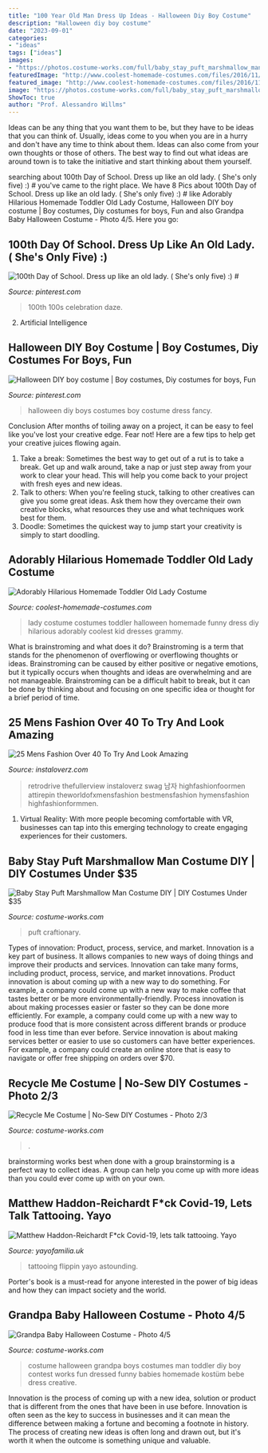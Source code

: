```yaml
---
title: "100 Year Old Man Dress Up Ideas - Halloween Diy Boy Costume"
description: "Halloween diy boy costume"
date: "2023-09-01"
categories:
- "ideas"
tags: ["ideas"]
images:
- "https://photos.costume-works.com/full/baby_stay_puft_marshmallow_man.jpg"
featuredImage: "http://www.coolest-homemade-costumes.com/files/2016/11/grammy-turns-two-153876-e1500461281538-322x522.jpg"
featured_image: "http://www.coolest-homemade-costumes.com/files/2016/11/grammy-turns-two-153876-e1500461281538-322x522.jpg"
image: "https://photos.costume-works.com/full/baby_stay_puft_marshmallow_man.jpg"
ShowToc: true
author: "Prof. Alessandro Willms"
---
```



Ideas can be any thing that you want them to be, but they have to be ideas that you can think of. Usually, ideas come to you when you are in a hurry and don't have any time to think about them. Ideas can also come from your own thoughts or those of others. The best way to find out what ideas are around town is to take the initiative and start thinking about them yourself.

	

		
searching about 100th Day of School. Dress up like an old lady. ( She&#039;s only five) :) # you've came to the right place. We have 8 Pics about 100th Day of School. Dress up like an old lady. ( She&#039;s only five) :) # like Adorably Hilarious Homemade Toddler Old Lady Costume, Halloween DIY boy costume | Boy costumes, Diy costumes for boys, Fun and also Grandpa Baby Halloween Costume - Photo 4/5. Here you go:
		
    
## 100th Day Of School. Dress Up Like An Old Lady. ( She&#039;s Only Five) :) #

<img loading=lazy src="https://i.pinimg.com/736x/43/0a/33/430a33d056a3bc686398f88e539585aa.jpg" onerror="this.onerror=null;this.src='https://tse3.mm.bing.net/th?id=OIP.75qonSOsjk0JYDy5RsSxxAHaNI&amp;pid=15.1';" alt="100th Day of School. Dress up like an old lady. ( She&#039;s only five) :) #">

_Source: pinterest.com_

>100th 100s celebration daze. 

	

2. Artificial Intelligence 

    
## Halloween DIY Boy Costume | Boy Costumes, Diy Costumes For Boys, Fun

<img loading=lazy src="https://i.pinimg.com/736x/84/90/a4/8490a48a452423a286f3535701a19645--halloween-diy-holidays-halloween.jpg" onerror="this.onerror=null;this.src='https://tse3.mm.bing.net/th?id=OIP.-LmkaNAnr0XduAYElSGC5QHaHa&amp;pid=15.1';" alt="Halloween DIY boy costume | Boy costumes, Diy costumes for boys, Fun">

_Source: pinterest.com_

>halloween diy boys costumes boy costume dress fancy. 

	

Conclusion
After months of toiling away on a project, it can be easy to feel like you've lost your creative edge. Fear not! Here are a few tips to help get your creative juices flowing again.
1. Take a break: Sometimes the best way to get out of a rut is to take a break. Get up and walk around, take a nap or just step away from your work to clear your head. This will help you come back to your project with fresh eyes and new ideas.
2. Talk to others: When you're feeling stuck, talking to other creatives can give you some great ideas. Ask them how they overcame their own creative blocks, what resources they use and what techniques work best for them.
3. Doodle: Sometimes the quickest way to jump start your creativity is simply to start doodling.

    
## Adorably Hilarious Homemade Toddler Old Lady Costume

<img loading=lazy src="http://www.coolest-homemade-costumes.com/files/2016/11/grammy-turns-two-153876-e1500461281538-322x522.jpg" onerror="this.onerror=null;this.src='https://tse3.mm.bing.net/th?id=OIP.nooX5ASIibQxSnIuZroyJAAAAA&amp;pid=15.1';" alt="Adorably Hilarious Homemade Toddler Old Lady Costume">

_Source: coolest-homemade-costumes.com_

>lady costume costumes toddler halloween homemade funny dress diy hilarious adorably coolest kid dresses grammy. 

	

What is brainstroming and what does it do?
Brainstroming is a term that stands for the phenomenon of overflowing or overflowing thoughts or ideas. Brainstroming can be caused by either positive or negative emotions, but it typically occurs when thoughts and ideas are overwhelming and are not manageable. Brainstroming can be a difficult habit to break, but it can be done by thinking about and focusing on one specific idea or thought for a brief period of time.

    
## 25 Mens Fashion Over 40 To Try And Look Amazing

<img loading=lazy src="https://www.instaloverz.com/wp-content/uploads/2016/08/19-mens-fashion-over-40.jpg" onerror="this.onerror=null;this.src='https://tse4.mm.bing.net/th?id=OIP.BVGWmvS1rpkoz-OXcyO6hQAAAA&amp;pid=15.1';" alt="25 Mens Fashion Over 40 To Try And Look Amazing">

_Source: instaloverz.com_

>retrodrive thefullerview instaloverz swag 남자 highfashionfoormen attirepin theworldofxmensfashion bestmensfashion hymensfashion highfashionformmen. 

	

1. Virtual Reality: With more people becoming comfortable with VR, businesses can tap into this emerging technology to create engaging experiences for their customers.

    
## Baby Stay Puft Marshmallow Man Costume DIY | DIY Costumes Under $35

<img loading=lazy src="https://photos.costume-works.com/full/baby_stay_puft_marshmallow_man.jpg" onerror="this.onerror=null;this.src='https://tse3.mm.bing.net/th?id=OIP.cR93J_FvOywNS7bTT8ZGvAHaLH&amp;pid=15.1';" alt="Baby Stay Puft Marshmallow Man Costume DIY | DIY Costumes Under $35">

_Source: costume-works.com_

>puft craftionary. 

	

Types of innovation: Product, process, service, and market.
Innovation is a key part of business. It allows companies to new ways of doing things and improve their products and services. Innovation can take many forms, including product, process, service, and market innovations. 
Product innovation is about coming up with a new way to do something. For example, a company could come up with a new way to make coffee that tastes better or be more environmentally-friendly. Process innovation is about making processes easier or faster so they can be done more efficiently. For example, a company could come up with a new way to produce food that is more consistent across different brands or produce food in less time than ever before. Service innovation is about making services better or easier to use so customers can have better experiences. For example, a company could create an online store that is easy to navigate or offer free shipping on orders over $70.

    
## Recycle Me Costume | No-Sew DIY Costumes - Photo 2/3

<img loading=lazy src="https://photos.costume-works.com/full/recycle_me.jpg" onerror="this.onerror=null;this.src='https://tse1.mm.bing.net/th?id=OIP.hvKg-6zmWpFAOJLwbA0mVAHaKQ&amp;pid=15.1';" alt="Recycle Me Costume | No-Sew DIY Costumes - Photo 2/3">

_Source: costume-works.com_

>. 

	

brainstorming works best when done with a group
brainstorming is a perfect way to collect ideas. A group can help you come up with more ideas than you could ever come up with on your own.

    
## Matthew Haddon-Reichardt F*ck Covid-19, Lets Talk Tattooing. Yayo

<img loading=lazy src="https://cdn.shopify.com/s/files/1/2156/7915/files/84189860_614621562434498_3069345197801340928_n_large.jpg?v=1586010827" onerror="this.onerror=null;this.src='https://tse4.mm.bing.net/th?id=OIP.AINqXPHQofXXJQA4jpV4owAAAA&amp;pid=15.1';" alt="Matthew Haddon-Reichardt F*ck Covid-19, lets talk tattooing. Yayo">

_Source: yayofamilia.uk_

>tattooing flippin yayo astounding. 

	

Porter's book is a must-read for anyone interested in the power of big ideas and how they can impact society and the world.

    
## Grandpa Baby Halloween Costume - Photo 4/5

<img loading=lazy src="https://photos.costume-works.com/full/grandpa_baby3.jpg" onerror="this.onerror=null;this.src='https://tse4.mm.bing.net/th?id=OIP.NCnLh4Bh9lLRXujWV8TW4QHaJ3&amp;pid=15.1';" alt="Grandpa Baby Halloween Costume - Photo 4/5">

_Source: costume-works.com_

>costume halloween grandpa boys costumes man toddler diy boy contest works fun dressed funny babies homemade kostüm bebe dress creative. 

	

Innovation is the process of coming up with a new idea, solution or product that is different from the ones that have been in use before. Innovation is often seen as the key to success in businesses and it can mean the difference between making a fortune and becoming a footnote in history. The process of creating new ideas is often long and drawn out, but it's worth it when the outcome is something unique and valuable.

